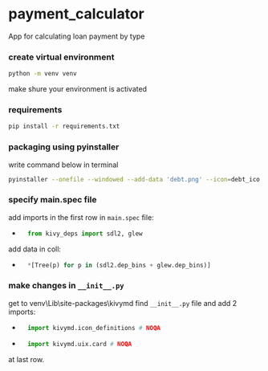 # payment_calculator

App for calculating loan payment by type

### create virtual environment

```bash
python -m venv venv
```

make shure your environment is activated

### requirements

```bash
pip install -r requirements.txt
```

### packaging using pyinstaller

write command below in terminal

```bash
pyinstaller --onefile --windowed --add-data 'debt.png' --icon=debt_ico.ico main.py
```

### specify main.spec file
add imports in the first row in ```main.spec``` file:
* ```python
    from kivy_deps import sdl2, glew
    ```
add data in coll:
* ```python
    *[Tree(p) for p in (sdl2.dep_bins + glew.dep_bins)]
    ```
### make changes in ```__init__.py```
get to venv\Lib\site-packages\kivymd find ```__init__.py``` file and add 2 imports:
* ```python 
    import kivymd.icon_definitions # NOQA
    ```
* ```python
    import kivymd.uix.card # NOQA
    ```
at last row.